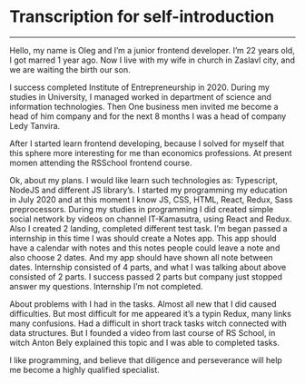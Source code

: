 # Transcription for self-introduction
--------------------

   Hello, my name is Oleg and I’m a junior frontend developer. I’m 22 years old, I got marred 1 year ago. Now I live with my wife in church in Zaslavl city, and we are waiting the birth our son. 

   I success completed Institute of Entrepreneurship in 2020. During my studies in University, I managed worked in department of sсienсe and information technologies. Then One business men invited  me become a head of him company and for the next 8 months I was a head of company Ledy Tanvira.
 
   After I started learn frontend developing, because I solved for myself that this sphere more interesting for me than economics professions. At present momen attending the RSSchool frontend course. 
   
   Ok, about my plans. I would like learn such technologies as: Typescript, NodeJS and different JS library’s. I started my programming my education in July 2020 and at this moment I know JS, CSS, HTML, React, Redux, Sass preprocessors. During my studies in programming I did created simple social network by videos on channel IT-Kamasutra, using React and Redux. Also I created 2 landing, completed different test task. I’m began passed a internship in this time I was should create a Notes app. This app should have a calendar with notes and this notes people could leave a note and also choose 2 dates. And my app should have shown all note between dates. Internship consisted of 4 parts, and what I was talking about above consisted of 2 parts. I success passed 2 parts but company just stopped answer my questions. Internship I’m not completed. 
   
   About problems with I had in the tasks. Almost all new that I did caused difficulties. But most difficult for me appeared it’s a typin Redux, many links many confusions. Had a difficult in short track tasks witch connected with data structures. But I founded a video from last course of RS School, in witch Anton Bely explained this topic and I was able to completed tasks.
   
   I like programming, and believe that diligence and perseverance  will help me become a highly qualified specialist.
